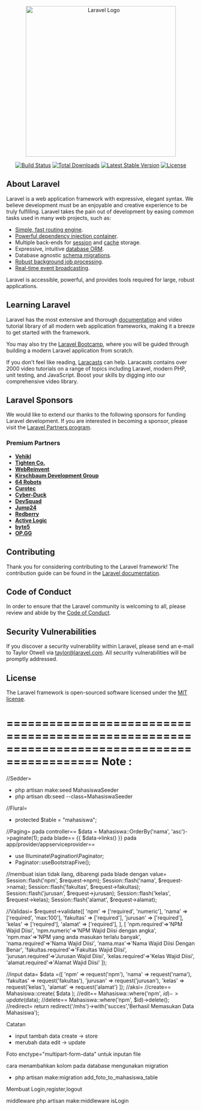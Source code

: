 <p align="center"><a href="https://laravel.com" target="_blank"><img src="https://raw.githubusercontent.com/laravel/art/master/logo-lockup/5%20SVG/2%20CMYK/1%20Full%20Color/laravel-logolockup-cmyk-red.svg" width="400" alt="Laravel Logo"></a></p>

<p align="center">
<a href="https://github.com/laravel/framework/actions"><img src="https://github.com/laravel/framework/workflows/tests/badge.svg" alt="Build Status"></a>
<a href="https://packagist.org/packages/laravel/framework"><img src="https://img.shields.io/packagist/dt/laravel/framework" alt="Total Downloads"></a>
<a href="https://packagist.org/packages/laravel/framework"><img src="https://img.shields.io/packagist/v/laravel/framework" alt="Latest Stable Version"></a>
<a href="https://packagist.org/packages/laravel/framework"><img src="https://img.shields.io/packagist/l/laravel/framework" alt="License"></a>
</p>

## About Laravel

Laravel is a web application framework with expressive, elegant syntax. We believe development must be an enjoyable and creative experience to be truly fulfilling. Laravel takes the pain out of development by easing common tasks used in many web projects, such as:

- [Simple, fast routing engine](https://laravel.com/docs/routing).
- [Powerful dependency injection container](https://laravel.com/docs/container).
- Multiple back-ends for [session](https://laravel.com/docs/session) and [cache](https://laravel.com/docs/cache) storage.
- Expressive, intuitive [database ORM](https://laravel.com/docs/eloquent).
- Database agnostic [schema migrations](https://laravel.com/docs/migrations).
- [Robust background job processing](https://laravel.com/docs/queues).
- [Real-time event broadcasting](https://laravel.com/docs/broadcasting).

Laravel is accessible, powerful, and provides tools required for large, robust applications.

## Learning Laravel

Laravel has the most extensive and thorough [documentation](https://laravel.com/docs) and video tutorial library of all modern web application frameworks, making it a breeze to get started with the framework.

You may also try the [Laravel Bootcamp](https://bootcamp.laravel.com), where you will be guided through building a modern Laravel application from scratch.

If you don't feel like reading, [Laracasts](https://laracasts.com) can help. Laracasts contains over 2000 video tutorials on a range of topics including Laravel, modern PHP, unit testing, and JavaScript. Boost your skills by digging into our comprehensive video library.

## Laravel Sponsors

We would like to extend our thanks to the following sponsors for funding Laravel development. If you are interested in becoming a sponsor, please visit the [Laravel Partners program](https://partners.laravel.com).

### Premium Partners

- **[Vehikl](https://vehikl.com/)**
- **[Tighten Co.](https://tighten.co)**
- **[WebReinvent](https://webreinvent.com/)**
- **[Kirschbaum Development Group](https://kirschbaumdevelopment.com)**
- **[64 Robots](https://64robots.com)**
- **[Curotec](https://www.curotec.com/services/technologies/laravel/)**
- **[Cyber-Duck](https://cyber-duck.co.uk)**
- **[DevSquad](https://devsquad.com/hire-laravel-developers)**
- **[Jump24](https://jump24.co.uk)**
- **[Redberry](https://redberry.international/laravel/)**
- **[Active Logic](https://activelogic.com)**
- **[byte5](https://byte5.de)**
- **[OP.GG](https://op.gg)**

## Contributing

Thank you for considering contributing to the Laravel framework! The contribution guide can be found in the [Laravel documentation](https://laravel.com/docs/contributions).

## Code of Conduct

In order to ensure that the Laravel community is welcoming to all, please review and abide by the [Code of Conduct](https://laravel.com/docs/contributions#code-of-conduct).

## Security Vulnerabilities

If you discover a security vulnerability within Laravel, please send an e-mail to Taylor Otwell via [taylor@laravel.com](mailto:taylor@laravel.com). All security vulnerabilities will be promptly addressed.

## License

The Laravel framework is open-sourced software licensed under the [MIT license](https://opensource.org/licenses/MIT).

===========================================================================================
Note :
===========================================================================================
//Sedder=
- php artisan make:seed MahasiswaSeeder
- php artisan db:seed --class=MahasiswaSeeder

//Flural=
- protected $table = "mahasiswa";

//Paging=
pada controller==
$data = Mahasiswa::OrderBy('nama', 'asc')->paginate(1);
pada blade==
{{ $data->links() }}
pada app/provider/appserviceprovider==
- use Illuminate\Pagination\Paginator;
- Paginator::useBootstrapFive();

//membuat isian tidak ilang, dibarengi pada blade dengan value=
        Session::flash('npm', $request->npm);
        Session::flash('nama', $request->nama);
        Session::flash('fakultas', $request->fakultas);
        Session::flash('jurusan', $request->jurusan);
        Session::flash('kelas', $request->kelas);
        Session::flash('alamat', $request->alamat);

//Validasi=
 $request->validate([
            'npm' => ['required', 'numeric'],
            'nama' => ['required', 'max:100'],
            'fakultas' => ['required'],
            'jurusan' => ['required'],
            'kelas' => ['required'],
            'alamat' => ['required'],
        ], [
            'npm.required'=>'NPM Wajid Diisi',
            'npm.numeric'=>'NPM Wajid Diisi dengan angka',
            'npm.max'=>'NPM yang anda masukan terlalu banyak',
            'nama.required'=>'Nama Wajid Diisi',
            'nama.max'=>'Nama Wajid Diisi Dengan Benar',
            'fakultas.required'=>'Fakultas Wajid Diisi',
            'jurusan.required'=>'Jurusan Wajid Diisi',
            'kelas.required'=>'Kelas Wajid Diisi',
            'alamat.required'=>'Alamat Wajid Diisi'
        ]);

//input data=
        $data =([
            'npm' => request('npm'),
            'nama' => request('nama'),
            'fakultas' => request('fakultas'),
            'jurusan' => request('jurusan'),
            'kelas' => request('kelas'),
            'alamat' => request('alamat')
        ]);
//aksi=
//create==
    Mahasiswa::create( $data );
//edit==
    Mahasiswa::where('npm', $id)->update($data);
//delete==
    Mahasiswa::where('npm', $id)->delete();
//redirect=
    return redirect('/mhs')->with('succes','Berhasil Memasukan Data Mahasiswa');

Catatan 
- input tambah data create -> store
- merubah data edit -> update

Foto
enctype="multipart-form-data" untuk inputan file
<form method="POST" action="/mhs" enctype="multipart-form-data">

cara menambahkan kolom pada database mengunakan migration
- php artisan make:migration add_foto_to_mahasiswa_table

Membuat Login,register,logout

middleware
php artisan make:middleware isLogin

